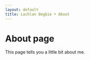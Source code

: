 ```yaml
---
layout: default
title: Lachlan Begbie • About
---
```


# About page

This page tells you a little bit about me.
